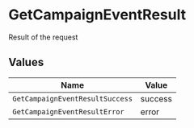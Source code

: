 # GetCampaignEventResult

Result of the request


## Values

| Name                            | Value                           |
| ------------------------------- | ------------------------------- |
| `GetCampaignEventResultSuccess` | success                         |
| `GetCampaignEventResultError`   | error                           |